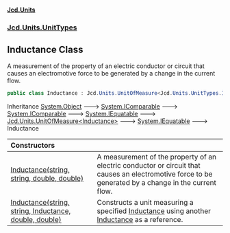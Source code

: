 #### [Jcd.Units](index.md 'index')
### [Jcd.Units.UnitTypes](Jcd.Units.UnitTypes.md 'Jcd.Units.UnitTypes')

## Inductance Class

A measurement of the property of an electric conductor or circuit that causes an electromotive force to be generated by a change in the current flow.

```csharp
public class Inductance : Jcd.Units.UnitOfMeasure<Jcd.Units.UnitTypes.Inductance>
```

Inheritance [System.Object](https://docs.microsoft.com/en-us/dotnet/api/System.Object 'System.Object') &#129106; [System.IComparable](https://docs.microsoft.com/en-us/dotnet/api/System.IComparable 'System.IComparable') &#129106; [System.IComparable](https://docs.microsoft.com/en-us/dotnet/api/System.IComparable 'System.IComparable') &#129106; [System.IEquatable](https://docs.microsoft.com/en-us/dotnet/api/System.IEquatable 'System.IEquatable') &#129106; [Jcd.Units.UnitOfMeasure&lt;](Jcd.Units.UnitOfMeasure_TUnit_.md 'Jcd.Units.UnitOfMeasure<TUnit>')[Inductance](Jcd.Units.UnitTypes.Inductance.md 'Jcd.Units.UnitTypes.Inductance')[&gt;](Jcd.Units.UnitOfMeasure_TUnit_.md 'Jcd.Units.UnitOfMeasure<TUnit>') &#129106; [System.IEquatable](https://docs.microsoft.com/en-us/dotnet/api/System.IEquatable 'System.IEquatable') &#129106; Inductance

| Constructors | |
| :--- | :--- |
| [Inductance(string, string, double, double)](Jcd.Units.UnitTypes.Inductance.Inductance(string,string,double,double).md 'Jcd.Units.UnitTypes.Inductance.Inductance(string, string, double, double)') | A measurement of the property of an electric conductor or circuit that causes an electromotive force to be generated by a change in the current flow. |
| [Inductance(string, string, Inductance, double, double)](Jcd.Units.UnitTypes.Inductance.Inductance(string,string,Jcd.Units.UnitTypes.Inductance,double,double).md 'Jcd.Units.UnitTypes.Inductance.Inductance(string, string, Jcd.Units.UnitTypes.Inductance, double, double)') | Constructs a unit measuring a specified [Inductance](Jcd.Units.UnitTypes.Inductance.md 'Jcd.Units.UnitTypes.Inductance') using another [Inductance](Jcd.Units.UnitTypes.Inductance.md 'Jcd.Units.UnitTypes.Inductance') as a reference. |
